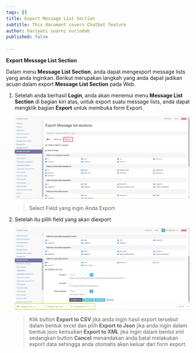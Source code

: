 ```yaml
---
tags: []
title: Export Message List Section
subtitle: This document covers Chatbot feature
author: hariyati suarni nurindah
published: false

---
```

**Export Message List Section**

Dalam menu **Message List Section**, anda dapat mengexport message lists yang anda inginkan. Berikut merupakan langkah yang anda dapat jadikan acuan dalam export **Message List Section** pada Web.

1. Setelah anda berhasil **Login**, anda akan menemui menu **Message List Section** di bagian kiri atas, untuk export suatu message lists, anda dapat mengklik bagian **Export** untuk membuka form Export.

   ![](/uploads/messagelistsection3.PNG)

   > Select Field yang ingin Anda Export
2. Setelah itu pilih field yang akan diexport

   ![](/uploads/message-list-item5.PNG)

   > Klik button **Export to CSV** jika anda ingin hasil export tersebut dalam bentuk excel dan pilih **Export to Json** jika anda ingin dalam bentuk json kemudian **Export to XML** jika ingin dalam bentul xml sedangkan button **Cancel** menandakan anda batal melakukan export data sehingga anda otomatis akan keluar dari form export.